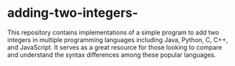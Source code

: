 # adding-two-integers-
This repository contains implementations of a simple program to add two integers in multiple programming languages including Java, Python, C, C++, and JavaScript. It serves as a great resource for those looking to compare and understand the syntax differences among these popular languages.
